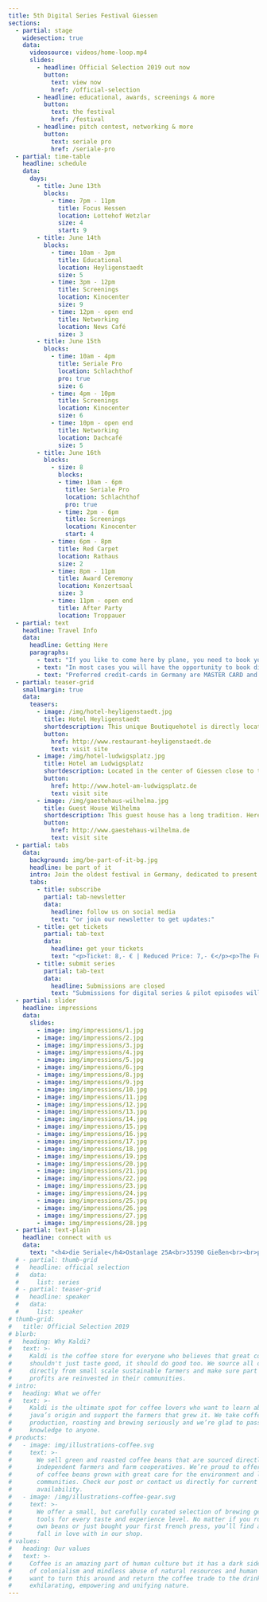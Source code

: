 ```yaml
---
title: 5th Digital Series Festival Giessen 
sections:
  - partial: stage
    widesection: true
    data:
      videosource: videos/home-loop.mp4
      slides:
        - headline: Official Selection 2019 out now
          button:
            text: view now
            href: /official-selection
        - headline: educational, awards, screenings & more 
          button:
            text: the festival
            href: /festival
        - headline: pitch contest, networking & more
          button:
            text: seriale pro
            href: /seriale-pro
  - partial: time-table
    headline: schedule
    data:
      days:
        - title: June 13th
          blocks:
            - time: 7pm - 11pm
              title: Focus Hessen
              location: Lottehof Wetzlar
              size: 4
              start: 9
        - title: June 14th
          blocks:
            - time: 10am - 3pm
              title: Educational
              location: Heyligenstaedt
              size: 5
            - time: 3pm - 12pm
              title: Screenings
              location: Kinocenter
              size: 9
            - time: 12pm - open end
              title: Networking
              location: News Café
              size: 3
        - title: June 15th
          blocks:
            - time: 10am - 4pm
              title: Seriale Pro
              location: Schlachthof
              pro: true
              size: 6
            - time: 4pm - 10pm
              title: Screenings
              location: Kinocenter
              size: 6
            - time: 10pm - open end
              title: Networking
              location: Dachcafé
              size: 5
        - title: June 16th
          blocks:
            - size: 8
              blocks:
              - time: 10am - 6pm
                title: Seriale Pro
                location: Schlachthof
                pro: true
              - time: 2pm - 6pm
                title: Screenings
                location: Kinocenter
                start: 4
            - time: 6pm - 8pm
              title: Red Carpet
              location: Rathaus
              size: 2
            - time: 8pm - 11pm
              title: Award Ceremony
              location: Konzertsaal
              size: 3
            - time: 11pm - open end
              title: After Party
              location: Troppauer
  - partial: text
    headline: Travel Info
    data:
      headline: Getting Here
      paragraphs:
        - text: "If you like to come here by plane, you need to book your flight to FRANKFURT AIRPORT (FRA). The city is called: Frankfurt am Main. It is the biggest airport in Germany and you can reach GIESSEN easily by train."
        - text: "In most cases you will have the opportunity to book direct flights. We recommend these flights as they are often on same price-level as step-over-flights and quite more comfortable."
        - text: "Preferred credit-cards in Germany are MASTER CARD and VISA - only 50% of shops and hotels accept AMERICAN EXPRESS. Please be aware that in Germany people usually pay in cash for amounts below 30€."
  - partial: teaser-grid
    smallmargin: true
    data:
      teasers:
        - image: /img/hotel-heyligenstaedt.jpg
          title: Hotel Heyligenstaedt
          shortdescription: This unique Boutiquehotel is directly located at the heart of the University City Giessen and fascinates already from the outside with its historic industrial facade. Built in 1876, the hotel is among the oldest buildings of Giessen.
          button:
            href: http://www.restaurant-heyligenstaedt.de
            text: visit site
        - image: /img/hotel-ludwigsplatz.jpg
          title: Hotel am Ludwigsplatz
          shortdescription: Located in the center of Giessen close to the theatre, town hall, cinema, pedestrian area, the old castle and one of the oldest botanical gardens in Europe.
          button:
            href: http://www.hotel-am-ludwigsplatz.de
            text: visit site
        - image: /img/gaestehaus-wilhelma.jpg
          title: Guest House Wilhelma
          shortdescription: This guest house has a long tradition. Here you will find bright and friendly rooms with modern equipment. You can also find apartments and apartments with kitchens here.
          button:
            href: http://www.gaestehaus-wilhelma.de
            text: visit site
  - partial: tabs
    data:
      background: img/be-part-of-it-bg.jpg
      headline: be part of it
      intro: Join the oldest festival in Germany, dedicated to present and celebrate short form digital series. Our goal is to connect, support and pay tribute to all talented creators from around the world and to advertise their wonderful work.
      tabs:
        - title: subscribe
          partial: tab-newsletter
          data:
            headline: follow us on social media
            text: "or join our newsletter to get updates:"
        - title: get tickets
          partial: tab-text
          data:
            headline: get your tickets
            text: "<p>Ticket: 8,- € | Reduced Price: 7,- €</p><p>The Festival Pass includes tickets to all 7 movie theater screenings. Presales will start in April.</p>"
        - title: submit series
          partial: tab-text
          data:
            headline: Submissions are closed
            text: "Submissions for digital series & pilot episodes will open again at September 15, 2019."
  - partial: slider
    headline: impressions
    data:
      slides:
        - image: img/impressions/1.jpg
        - image: img/impressions/2.jpg
        - image: img/impressions/3.jpg
        - image: img/impressions/4.jpg
        - image: img/impressions/5.jpg
        - image: img/impressions/6.jpg
        - image: img/impressions/8.jpg
        - image: img/impressions/9.jpg
        - image: img/impressions/10.jpg
        - image: img/impressions/11.jpg
        - image: img/impressions/12.jpg
        - image: img/impressions/13.jpg
        - image: img/impressions/14.jpg
        - image: img/impressions/15.jpg
        - image: img/impressions/16.jpg
        - image: img/impressions/17.jpg
        - image: img/impressions/18.jpg
        - image: img/impressions/19.jpg
        - image: img/impressions/20.jpg
        - image: img/impressions/21.jpg
        - image: img/impressions/22.jpg
        - image: img/impressions/23.jpg
        - image: img/impressions/24.jpg
        - image: img/impressions/25.jpg
        - image: img/impressions/26.jpg
        - image: img/impressions/27.jpg
        - image: img/impressions/28.jpg
  - partial: text-plain
    headline: connect with us
    data:
      text: "<h4>die Seriale</h4>Ostanlage 25A<br>35390 Gießen<br><br>phone   +49 641 13295 398<br>fax         +49 641 13295 433<br><br>e-mail    info@die-seriale.de"
  # - partial: thumb-grid
  #   headline: official selection
  #   data:
  #     list: series
  # - partial: teaser-grid
  #   headline: speaker
  #   data:
  #     list: speaker
# thumb-grid:
#   title: Official Selection 2019
# blurb:
#   heading: Why Kaldi?
#   text: >-
#     Kaldi is the coffee store for everyone who believes that great coffee
#     shouldn't just taste good, it should do good too. We source all of our beans
#     directly from small scale sustainable farmers and make sure part of the
#     profits are reinvested in their communities.
# intro:
#   heading: What we offer
#   text: >-
#     Kaldi is the ultimate spot for coffee lovers who want to learn about their
#     java’s origin and support the farmers that grew it. We take coffee
#     production, roasting and brewing seriously and we’re glad to pass that
#     knowledge to anyone.
# products:
#   - image: img/illustrations-coffee.svg
#     text: >-
#       We sell green and roasted coffee beans that are sourced directly from
#       independent farmers and farm cooperatives. We’re proud to offer a variety
#       of coffee beans grown with great care for the environment and local
#       communities. Check our post or contact us directly for current
#       availability.
#   - image: /img/illustrations-coffee-gear.svg
#     text: >-
#       We offer a small, but carefully curated selection of brewing gear and
#       tools for every taste and experience level. No matter if you roast your
#       own beans or just bought your first french press, you’ll find a gadget to
#       fall in love with in our shop.
# values:
#   heading: Our values
#   text: >-
#     Coffee is an amazing part of human culture but it has a dark side too – one
#     of colonialism and mindless abuse of natural resources and human lives. We
#     want to turn this around and return the coffee trade to the drink’s
#     exhilarating, empowering and unifying nature.
---
```

